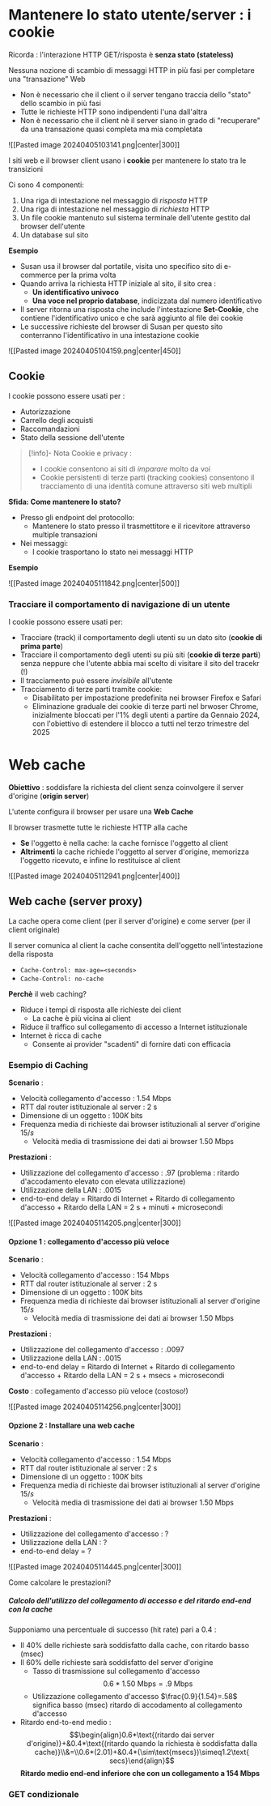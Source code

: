 # Mantenere lo stato utente/server : i cookie

Ricorda : l'interazione HTTP GET/risposta è **senza stato (stateless)**

Nessuna nozione di scambio di messaggi HTTP in più fasi per completare una "transazione" Web
- Non è necessario che il client o il server tengano traccia dello "stato" dello scambio in più fasi
- Tutte le richieste HTTP sono indipendenti l'una dall'altra
- Non è necessario che il client nè il server siano in grado di "recuperare" da una transazione quasi completa ma mia completata

![[Pasted image 20240405103141.png|center|300]]

I siti web e il browser client usano i **cookie** per mantenere lo stato tra le transizioni

Ci sono 4 componenti:
1) Una riga di intestazione nel messaggio di _risposta_ HTTP
2) Una riga di intestazione nel messaggio di _richiesta_ HTTP
3) Un file cookie mantenuto sul sistema terminale dell'utente gestito dal browser dell'utente
4) Un database sul sito

**Esempio**
- Susan usa il browser dal portatile, visita uno specifico sito di e-commerce per la prima volta
- Quando arriva la richiesta HTTP iniziale al sito, il sito crea :
	- **Un  identificativo univoco**
	- **Una voce nel proprio database**, indicizzata dal numero identificativo
- Il server ritorna una risposta che include l'intestazione **Set-Cookie**, che contiene l'identificativo unico e che sarà aggiunto al file dei cookie
- Le successive richieste del browser di Susan per questo sito conterranno l'identificativo in una intestazione cookie

![[Pasted image 20240405104159.png|center|450]]

## Cookie

I cookie possono essere usati per :
- Autorizzazione
- Carrello degli acquisti
- Raccomandazioni
- Stato della sessione dell'utente

>[!info]- Nota
>Cookie e privacy :
>- I cookie consentono ai siti di _imparare_ molto da voi
>- Cookie persistenti di terze parti (tracking cookies) consentono il tracciamento di una identità comune attraverso siti web multipli

**Sfida: Come mantenere lo stato?**
- Presso gli endpoint del protocollo:
	- Mantenere lo stato presso il trasmettitore e il ricevitore attraverso multiple transazioni
- Nei messaggi:
	- I cookie trasportano lo stato nei messaggi HTTP

**Esempio**

![[Pasted image 20240405111842.png|center|500]]

### Tracciare il comportamento di navigazione di un utente

I cookie possono essere usati per:
- Tracciare (track) il comportamento degli utenti su un dato sito (**cookie di prima parte**)
- Tracciare il comportamento degli utenti su più siti (**cookie di terze parti**) senza neppure che l'utente abbia mai scelto di visitare il sito del tracekr (!)
- Il tracciamento può essere _invisibile_ all'utente
- Tracciamento di terze parti tramite cookie:
	- Disabilitato per impostazione predefinita nei browser Firefox e Safari
	- Eliminazione graduale dei cookie di terze parti nel brwoser Chrome, inizialmente bloccati per l'1% degli utenti a partire da Gennaio 2024, con l'obiettivo di estendere il blocco a tutti nel terzo trimestre del 2025

# Web cache

**Obiettivo** : soddisfare la richiesta del client senza coinvolgere il server d'origine (**origin server**)

L'utente configura il browser per usare una **Web Cache**

Il browser trasmette tutte le richieste HTTP alla cache
- **Se** l'oggetto è nella cache: la cache fornisce l'oggetto al client
- **Altrimenti** la cache richiede l'oggetto al server d'origine, memorizza l'oggetto ricevuto, e infine lo restituisce al client

![[Pasted image 20240405112941.png|center|400]]
## Web cache (server proxy)

La cache opera come client (per il server d'origine) e come server (per il client originale)

Il server comunica al client la cache consentita dell'oggetto nell'intestazione della risposta
- `Cache-Control: max-age=<seconds>`
- `Cache-Control: no-cache`

**Perchè** il web caching?
- Riduce i tempi di risposta alle richieste dei client
	- La cache è più vicina ai client
- Riduce il traffico sul collegamento di accesso a Internet istituzionale
- Internet è ricca di cache
	- Consente ai provider "scadenti" di fornire dati con efficacia

### Esempio di Caching

**Scenario** :
- Velocità collegamento d'accesso : $1.54$ Mbps
- RTT dal router istituzionale al server : $2$ s
- Dimensione di un oggetto : $100K$ bits
- Frequenza media di richieste dai browser istituzionali al server d'origine $15/s$
	- Velocità media di trasmissione dei dati ai browser $1.50$ Mbps

**Prestazioni** :
- Utilizzazione del collegamento d'accesso : $.97$ (problema : ritardo d'accodamento elevato con elevata utilizzazione)
- Utilizzazione della LAN : $.0015$
- end-to-end delay = Ritardo di Internet + Ritardo di collegamento d'accesso + Ritardo della LAN = $2$ s + minuti + microsecondi

![[Pasted image 20240405114205.png|center|300]]

#### Opzione 1 : collegamento d'accesso più veloce

**Scenario** :
- Velocità collegamento d'accesso : $154$ Mbps
- RTT dal router istituzionale al server : $2$ s
- Dimensione di un oggetto : $100K$ bits
- Frequenza media di richieste dai browser istituzionali al server d'origine $15/s$
	- Velocità media di trasmissione dei dati ai browser $1.50$ Mbps

**Prestazioni** :
- Utilizzazione del collegamento d'accesso : $.0097$
- Utilizzazione della LAN : $.0015$
- end-to-end delay = Ritardo di Internet + Ritardo di collegamento d'accesso + Ritardo della LAN = $2$ s + msecs + microsecondi

**Costo** : collegamento d'accesso più veloce (costoso!)

![[Pasted image 20240405114256.png|center|300]]

#### Opzione 2 : Installare una web cache

**Scenario** :
- Velocità collegamento d'accesso : $1.54$ Mbps
- RTT dal router istituzionale al server : $2$ s
- Dimensione di un oggetto : $100K$ bits
- Frequenza media di richieste dai browser istituzionali al server d'origine $15/s$
	- Velocità media di trasmissione dei dati ai browser $1.50$ Mbps

**Prestazioni** :
- Utilizzazione del collegamento d'accesso : ?
- Utilizzazione della LAN : ?
- end-to-end delay = ?

![[Pasted image 20240405114445.png|center|300]]

Come calcolare le prestazioni?

##### Calcolo dell'utilizzo del collegamento di accesso e del ritardo end-end con la cache

Supponiamo una percentuale di successo (hit rate) pari a $0.4$ :
- Il $40\%$ delle richieste sarà soddisfatto dalla cache, con ritardo basso (msec)
- Il $60\%$ delle richieste sarà soddisfatto del server d'origine
	- Tasso di trasmissione sul collegamento d'accesso $$0.6*1.50\text{ Mbps}=.9\text{ Mbps}$$
	- Utilizzazione collegamento d'accesso $\frac{0.9}{1.54}=.58$ significa basso (msec) ritardo di accodamento al collegamento d'accesso
- Ritardo end-to-end medio : $$\begin{align}0.6*\text{(ritardo dai server d'origine)}+&0.4*\text{(ritardo quando la richiesta è soddisfatta dalla cache)}\\&=\\0.6*(2.01)+&0.4*(\sim\text{msecs})\simeq1.2\text{ secs}\end{align}$$
**Ritardo medio end-end inferiore che con un collegamento a 154 Mbps**

### GET condizionale